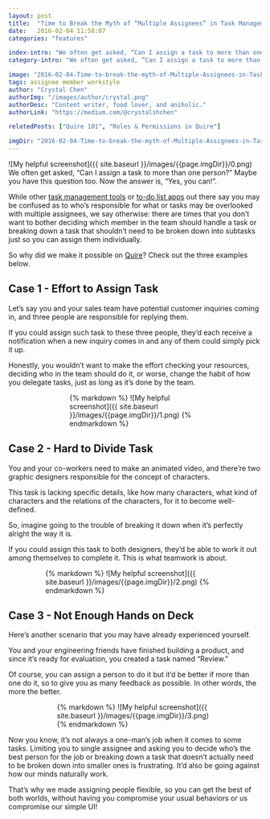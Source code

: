 ```yaml
---
layout: post
title:  "Time to Break the Myth of “Multiple Assignees” in Task Management"
date:   2016-02-04 11:58:07
categories: "features"

index-intro: "We often get asked, “Can I assign a task to more than one person?” Maybe you have this question too. Now the answer is, “Yes, you can!”. While other task management tools or to-do apps out there say you may be confused as to who’s responsible for what or tasks may be overlooked with multiple assignees, we say otherwise: there are times that you don’t want to bother..."
category-intro: "We often get asked, “Can I assign a task to more than one person?” Maybe you have this question too. Now the answer is, “Yes, you can!”..."

image: "2016-02-04-Time-to-break-the-myth-of-Multiple-Assignees-in-Task-Management/0.png"
tags: assignee member workstyle
author: "Crystal Chen"
authorImg: "/images/author/crystal.png"
authorDesc: "Content writer, food lover, and aniholic."
authorLink: "https://medium.com/@crystalshchen"

relatedPosts: ["Quire 101", "Roles & Permissions in Quire"]

imgDir: "2016-02-04-Time-to-break-the-myth-of-Multiple-Assignees-in-Task-Management"
---
```



![My helpful screenshot]({{ site.baseurl }}/images/{{page.imgDir}}/0.png)
We often get asked, “Can I assign a task to more than one person?” Maybe you have this question too. Now the answer is, “Yes, you can!”.

While other [task management tools](https://quire.io/compare/best-task-management-software-for-creative-teams) or [to-do list apps](https://quire.io/compare/best-to-do-list-apps) out there say you may be confused as to who’s responsible for what or tasks may be overlooked with multiple assignees, we say otherwise: there are times that you don’t want to bother deciding which member in the team should handle a task or breaking down a task that shouldn’t need to be broken down into subtasks just so you can assign them individually.

So why did we make it possible on [Quire](https://quire.io/)? Check out the three examples below.

## Case 1 - Effort to Assign Task

Let’s say you and your sales team have potential customer inquiries coming in, and three people are responsible for replying them.

If you could assign such task to these three people, they’d each receive a notification when a new inquiry comes in and any of them could simply pick it up.

Honestly, you wouldn’t want to make the effort checking your resources, deciding who in the team should do it, or worse, change the habit of how you delegate tasks, just as long as it’s done by the team.

<div style="max-width: 261px; max-height: 123px; margin: 0 auto;">
{% markdown %}
![My helpful screenshot]({{ site.baseurl }}/images/{{page.imgDir}}/1.png)
{% endmarkdown %}
</div>

## Case 2 - Hard to Divide Task

You and your co-workers need to make an animated video, and there’re two graphic designers responsible for the concept of characters.

This task is lacking specific details, like how many characters, what kind of characters and the relations of the characters, for it to become well-defined.

So, imagine going to the trouble of breaking it down when it’s perfectly alright the way it is.

If you could assign this task to both designers, they’d be able to work it out among themselves to complete it. This is what teamwork is about.

<div style="max-width: 357px; max-height: 259px; margin: 0 auto;">
{% markdown %}
![My helpful screenshot]({{ site.baseurl }}/images/{{page.imgDir}}/2.png)
{% endmarkdown %}
</div>

## Case 3 - Not Enough Hands on Deck

Here’s another scenario that you may have already experienced yourself.

You and your engineering friends have finished building a product, and since it’s ready for evaluation, you created a task named “Review.”

Of course, you can assign a person to do it but it’d be better if more than one do it, so to give you as many feedback as possible. In other words, the more the better.


<div style="max-width: 311px; max-height: 270px; margin: 0 auto;">
{% markdown %}
![My helpful screenshot]({{ site.baseurl }}/images/{{page.imgDir}}/3.png)
{% endmarkdown %}
</div>

Now you know, it’s not always a one-man’s job when it comes to some tasks. Limiting you to single assignee and asking you to decide who’s the best person for the job or breaking down a task that doesn’t actually need to be broken down into smaller ones is frustrating. It’d also be going against how our minds naturally work.

That’s why we made assigning people flexible, so you can get the best of both worlds, without having you compromise your usual behaviors or us compromise our simple UI!

[jekyll]:      http://jekyllrb.com
[jekyll-gh]:   https://github.com/jekyll/jekyll
[jekyll-help]: https://github.com/jekyll/jekyll-help
